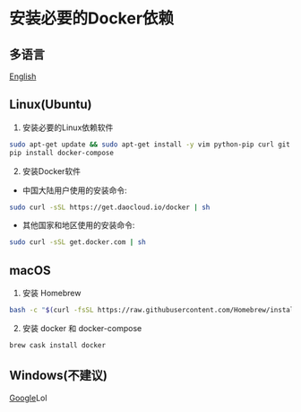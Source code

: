 # 安装必要的Docker依赖

## 多语言
[English](/docs/INSTALL_DOCKER.md)

## Linux(Ubuntu)
1. 安装必要的Linux依赖软件
```bash
sudo apt-get update && sudo apt-get install -y vim python-pip curl git
pip install docker-compose
```

2. 安装Docker软件

* 中国大陆用户使用的安装命令:
```bash
sudo curl -sSL https://get.daocloud.io/docker | sh
```
* 其他国家和地区使用的安装命令:
```bash
sudo curl -sSL get.docker.com | sh
```

## macOS
1. 安装 Homebrew
```bash
bash -c "$(curl -fsSL https://raw.githubusercontent.com/Homebrew/install/master/install.sh)"
```

2. 安装 docker 和 docker-compose
```bash
brew cask install docker
```

## Windows(**不建议**)
[Google](https://www.google.com)Lol